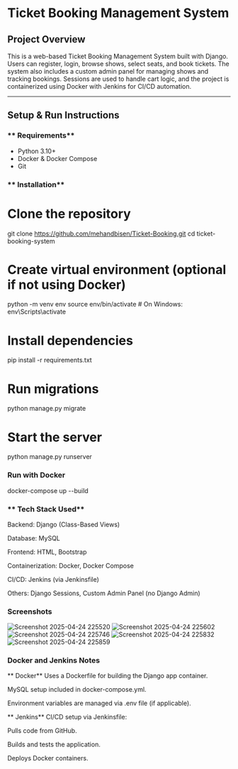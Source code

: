 # Ticket Booking Management System 

##  ****Project Overview****

This is a web-based Ticket Booking Management System built with Django. Users can register, login, browse shows, select seats, and book tickets. The system also includes a custom admin panel for managing shows and tracking bookings. Sessions are used to handle cart logic, and the project is containerized using Docker with Jenkins for CI/CD automation.

---

##  **Setup & Run Instructions**

### ** Requirements**

- Python 3.10+
- Docker & Docker Compose
- Git



### ** Installation**


# Clone the repository
git clone https://github.com/mehandbisen/Ticket-Booking.git
cd ticket-booking-system

# Create virtual environment (optional if not using Docker)
python -m venv env
source env/bin/activate  # On Windows: env\Scripts\activate

# Install dependencies
pip install -r requirements.txt

# Run migrations
python manage.py migrate

# Start the server
python manage.py runserver


### **Run with Docker**
docker-compose up --build

### ** Tech Stack Used**
Backend: Django (Class-Based Views)

Database: MySQL

Frontend: HTML, Bootstrap

Containerization: Docker, Docker Compose

CI/CD: Jenkins (via Jenkinsfile)

Others: Django Sessions, Custom Admin Panel (no Django Admin)



### **Screenshots**

![Screenshot 2025-04-24 225520](https://github.com/user-attachments/assets/57bf08ad-451d-4dc6-8b69-06f24af62aad)
![Screenshot 2025-04-24 225602](https://github.com/user-attachments/assets/5a52346f-eba8-40da-9087-7778187c4f5e)
![Screenshot 2025-04-24 225746](https://github.com/user-attachments/assets/507e8080-deb0-4ac2-a9e8-ad26db0bd791)
![Screenshot 2025-04-24 225832](https://github.com/user-attachments/assets/70766678-cddb-42c5-a42f-db9f7cb4405c)
![Screenshot 2025-04-24 225859](https://github.com/user-attachments/assets/bb66b788-6e28-42b1-be7a-07667fd74723)

###  **Docker and Jenkins Notes**
** Docker**
Uses a Dockerfile for building the Django app container.

MySQL setup included in docker-compose.yml.

Environment variables are managed via .env file (if applicable).

** Jenkins**
CI/CD setup via Jenkinsfile:

Pulls code from GitHub.

Builds and tests the application.

Deploys Docker containers.
